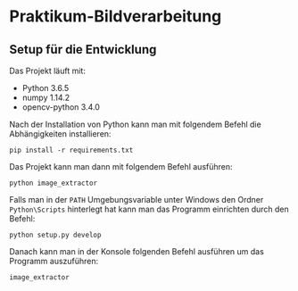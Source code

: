 # Praktikum-Bildverarbeitung

## Setup für die Entwicklung

Das Projekt läuft mit:
* Python 3.6.5 
* numpy 1.14.2
* opencv-python 3.4.0

Nach der Installation von Python kann man mit folgendem Befehl die Abhängigkeiten installieren:

```
pip install -r requirements.txt
```

Das Projekt kann man dann mit folgendem Befehl ausführen:

```
python image_extractor
```

Falls man in der `PATH` Umgebungsvariable unter Windows den Ordner `Python\Scripts` hinterlegt hat kann man das Programm einrichten durch den Befehl:

```
python setup.py develop
```

Danach kann man in der Konsole folgenden Befehl ausführen um das Programm auszuführen:

```
image_extractor 
```
